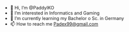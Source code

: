 - 👋 Hi, I’m @PaddyIKO
- 👀 I’m interested in Informatics and Gaming
- 🌱 I’m currently learning my Bachelor o Sc. in Germany
- 📫 How to reach me Padex99@gmail.com

<!---
PaddyIKO/PaddyIKO is a ✨ special ✨ repository because its `README.md` (this file) appears on your GitHub profile.
You can click the Preview link to take a look at your changes.
--->
